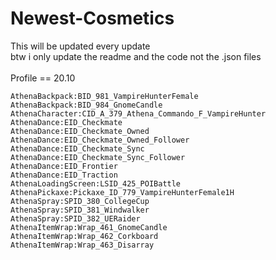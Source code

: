 # Newest-Cosmetics
This will be updated every update<br>
btw i only update the readme and the code not the .json files
<br><br>
Profile == 20.10

```
AthenaBackpack:BID_981_VampireHunterFemale
AthenaBackpack:BID_984_GnomeCandle
AthenaCharacter:CID_A_379_Athena_Commando_F_VampireHunter
AthenaDance:EID_Checkmate
AthenaDance:EID_Checkmate_Owned
AthenaDance:EID_Checkmate_Owned_Follower
AthenaDance:EID_Checkmate_Sync
AthenaDance:EID_Checkmate_Sync_Follower
AthenaDance:EID_Frontier
AthenaDance:EID_Traction
AthenaLoadingScreen:LSID_425_POIBattle
AthenaPickaxe:Pickaxe_ID_779_VampireHunterFemale1H
AthenaSpray:SPID_380_CollegeCup
AthenaSpray:SPID_381_Windwalker
AthenaSpray:SPID_382_UERaider
AthenaItemWrap:Wrap_461_GnomeCandle
AthenaItemWrap:Wrap_462_Corkboard
AthenaItemWrap:Wrap_463_Disarray
```

